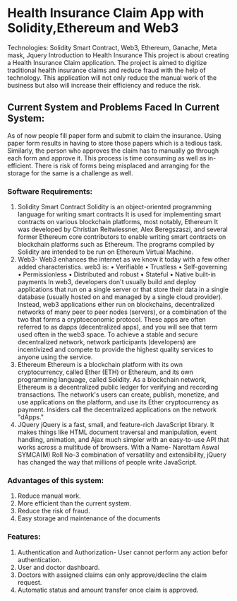 # Health Insurance Claim App with Solidity,Ethereum and Web3
Technologies: Solidity Smart Contract, Web3, Ethereum, Ganache, Meta mask, Jquery
Introduction to Health Insurance
This project is about creating a Health Insurance Claim application. The project is aimed to digitize traditional health insurance claims and reduce fraud with the help of technology. This application will not only reduce the manual work of the business but also will increase their efficiency and reduce the risk.
## Current System and Problems Faced In Current System:
As of now people fill paper form and submit to claim the insurance. Using paper form results in having to store those papers which is a tedious task. Similarly, the person
who approves the claim has to manually go through each form and approve it. This process is time consuming as well as in-efficient. There is risk of forms being misplaced
and arranging for the storage for the same is a challenge as well.
### Software Requirements:
1) Solidity Smart Contract
Solidity is an object-oriented programming language for writing smart contracts It is used for implementing smart contracts on various blockchain platforms, most
notably, Ethereum It was developed by Christian Reitwiessner, Alex Beregszaszi, and several former Ethereum core contributors to enable writing smart contracts on
blockchain platforms such as Ethereum. The programs compiled by Solidity are intended to be run on Ethereum Virtual Machine.
2) Web3-
Web3 enhances the internet as we know it today with a few other added characteristics. web3 is:
• Verifiable
• Trustless
• Self-governing
• Permissionless
• Distributed and robust
• Stateful
• Native built-in payments
In web3, developers don't usually build and deploy applications that run on a single server or that store their data in a single database (usually hosted on and managed
by a single cloud provider). Instead, web3 applications either run on blockchains, decentralized networks of many peer to peer nodes (servers), or a combination of the
two that forms a cryptoeconomic protocol. These apps are often referred to as dapps (decentralized apps), and you will see that term used often in the web3 space. To
achieve a stable and secure decentralized network, network participants (developers) are incentivized and compete to provide the highest quality services to anyone using
the service.
3) Ethereum
Ethereum is a blockchain platform with its own cryptocurrency, called Ether (ETH) or
Ethereum, and its own programming language, called Solidity.
As a blockchain network, Ethereum is a decentralized public ledger for verifying and
recording transactions. The network's users can create, publish, monetize, and use
applications on the platform, and use its Ether cryptocurrency as payment. Insiders
call the decentralized applications on the network "dApps."
4) JQuery
jQuery is a fast, small, and feature-rich JavaScript library. It makes things like HTML
document traversal and manipulation, event handling, animation, and Ajax much
simpler with an easy-to-use API that works across a multitude of browsers. With a
Name- Narottam Aswal SYMCA(M) Roll No-3
combination of versatility and extensibility, jQuery has changed the way that millions
of people write JavaScript.
### Advantages of this system:
1) Reduce manual work.
2) More efficient than the current system.
3) Reduce the risk of fraud.
4) Easy storage and maintenance of the documents
### Features:
1) Authentication and Authorization- User cannot perform any action befor
authentication.
2) User and doctor dashboard.
3) Doctors with assigned claims can only approve/decline the claim request.
4) Automatic status and amount transfer once claim is approved.
